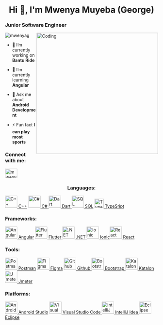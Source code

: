 <h1 align="center"> Hi 👋, I'm Mwenya Muyeba (George)</h1>
<h3 align="left">Junior Software Engineer</h3>

<img align="right" alt="Coding" width="400" height="400" src="https://user-images.githubusercontent.com/74038190/212750680-266fa8aa-39f1-4e8b-8873-7181dbaf3d7c.gif" >

<p align="left"> <img src="https://komarev.com/ghpvc/?username=mwenyag&label=Profile%20views&color=0e75b6&style=flat" alt="mwenyag"/> </p>

- 🔭 I’m currently working on **Bantu Ride**

- 🌱 I’m currently learning **Angular**

- 💬 Ask me about **Android Development**

- ⚡ Fun fact **I can play most sports**

<h3 align="left">Connect with me:</h3>
<p align="left">
<a href="www.linkedin.com/in/mwenya-muyeba-8599ba222" target="blank"><img align="center" src="https://raw.githubusercontent.com/rahuldkjain/github-profile-readme-generator/master/src/images/icons/Social/linked-in-alt.svg" alt="mwenya (george) muyeba" height="30" width="40" /></a>
</p>

<h3 align="center">Languages:</h3>
<a href="#" target="_blank" rel="noreferrer">
<img src="https://cdn.jsdelivr.net/gh/devicons/devicon@latest/icons/cplusplus/cplusplus-original.svg" alt="C++" width="40" height="40"/> C++</a> <a href="#" target="_blank" rel="noreferrer"><img src="https://cdn.jsdelivr.net/gh/devicons/devicon@latest/icons/csharp/csharp-original.svg" alt="C#" width="40" height="40"/> C#</a><a href="#" target="_blank" rel="noreferrer">
<img src="https://cdn.jsdelivr.net/gh/devicons/devicon@latest/icons/dart/dart-original.svg" alt="Dart" width="40" height="40"/> Dart</a><a href="#" target="_blank" rel="noreferrer">
<img src="https://cdn.jsdelivr.net/gh/devicons/devicon@latest/icons/azuresqldatabase/azuresqldatabase-original.svg" alt="SQL" width="40" height="40"/> SQL</a> <a href="#" target="_blank" rel="noreferrer"><img src="https://cdn.jsdelivr.net/gh/devicons/devicon@latest/icons/typescript/typescript-original.svg" alt="TypeSript" width="30" height="30"/>  TypeSript</a>



<h3 align="left">Frameworks:</h3>
<a href="https://flutter.dev" target="_blank" rel="noreferrer">
<img src="https://cdn.jsdelivr.net/gh/devicons/devicon@latest/icons/angular/angular-original.svg" alt="Angular" width="40" height="40"/> Angular</a> <a href="#" target="_blank" rel="noreferrer"><img src="https://cdn.jsdelivr.net/gh/devicons/devicon@latest/icons/flutter/flutter-plain.svg" alt="Flutter" width="40" height="40"/> Flutter</a><a href="#" target="_blank" rel="noreferrer">
<img src="https://cdn.jsdelivr.net/gh/devicons/devicon@latest/icons/dot-net/dot-net-plain.svg" alt=".NET" width="40" height="40"/> .NET</a><a href="#" target="_blank" rel="noreferrer">
<img src="https://cdn.jsdelivr.net/gh/devicons/devicon@latest/icons/ionic/ionic-original-wordmark.svg" alt="Ionic" width="40" height="40"/> Ionic</a><a href="#" target="_blank" rel="noreferrer"><img src="https://cdn.jsdelivr.net/gh/devicons/devicon@latest/icons/react/react-original.svg" alt="React" width="40" height="40"/> React</a>


 
<h3 align="left">Tools:</h3>
<a href="https://flutter.dev" target="_blank" rel="noreferrer">
<img src="https://cdn.jsdelivr.net/gh/devicons/devicon@latest/icons/postman/postman-original.svg" alt="Postman" width="40" height="40"/> Postman</a> <a href="https://flutter.dev" target="_blank" rel="noreferrer">
<img src="https://cdn.jsdelivr.net/gh/devicons/devicon@latest/icons/figma/figma-original.svg" alt="Figma" width="40" height="40"/> Figma</a> <a href="#" target="_blank" rel="noreferrer"><img src="https://cdn.jsdelivr.net/gh/devicons/devicon@latest/icons/github/github-original.svg" alt="Github" width="40" height="40"/> Github</a><a href="#" target="_blank" rel="noreferrer">
<img src="https://cdn.jsdelivr.net/gh/devicons/devicon@latest/icons/bootstrap/bootstrap-original.svg" alt="Bootstrap" width="40" height="40"/> Bootstrap</a><a href="#" target="_blank" rel="noreferrer">
<img src="https://cdn.jsdelivr.net/gh/devicons/devicon@latest/icons/android/android-original.svg" alt="Katalon" width="40" height="40"/> Katalon</a><a href="#" target="_blank" rel="noreferrer"><img src="https://www.svgrepo.com/show/329945/apachejmeter.svg" alt="Jmeter" width="40" height="40"/> Jmeter</a>

<h3 align="left">Platforms:</h3>
<a href="https://flutter.dev" target="_blank" rel="noreferrer">
<img src="https://cdn.jsdelivr.net/gh/devicons/devicon@latest/icons/androidstudio/androidstudio-original.svg" alt="Android Studio" width="40" height="40"/> Android Studio</a> <a href="#" target="_blank" rel="noreferrer"><img src="https://cdn.jsdelivr.net/gh/devicons/devicon@latest/icons/vscode/vscode-original.svg" alt="Visual Studio Code" width="40" height="40"/> Visual Studio Code</a><a href="#" target="_blank" rel="noreferrer">
<img src="https://cdn.jsdelivr.net/gh/devicons/devicon@latest/icons/intellij/intellij-original.svg" alt=" IntelliJ Idea" width="40" height="40"/>  IntelliJ Idea</a><a href="#" target="_blank" rel="noreferrer">
<img src="https://cdn.jsdelivr.net/gh/devicons/devicon@latest/icons/eclipse/eclipse-original.svg" alt="Eclipse" width="40" height="40"/> Eclipse</a>
